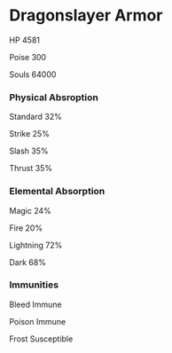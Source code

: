 # Dragonslayer Armor
HP 4581

Poise 300

Souls 64000

### Physical Absroption
Standard 32%

Strike 25%

Slash 35%

Thrust 35%

### Elemental Absorption
Magic 24%

Fire 20%

Lightning 72%

Dark 68%

### Immunities
Bleed Immune

Poison Immune

Frost Susceptible

<!---
wowo316/wowo316 is a ✨ special ✨ repository because its `README.md` (this file) appears on your GitHub profile.
You can click the Preview link to take a look at your changes.
--->
